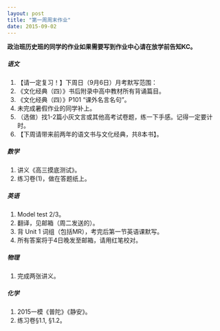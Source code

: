```yaml
---
layout: post
title: "第一周周末作业"
date: 2015-09-02
---
```


**政治班历史班的同学的作业如果需要写到作业中心请在放学前告知KC。**

##### 语文

1. 【请一定复习！】下周日（9月6日）月考默写范围： 
 1. 《文化经典（四）》书后附录中高中教材所有背诵篇目。
 2. 《文化经典（四）》P101 “课外名言名句”。
2. 未完成暑假作业的同学补上。 
3. （选做）找1-2篇小灰文言或其他高考试卷题，练一下手感。记得一定要计时。
4. 【下周请带来前两年的语文书与文化经典，共8本书】。

##### 数学

1. 讲义《高三摸底测试》。
2. 练习卷(1)，做在答题纸上。

##### 英语

1. Model test 2/3。
2. 翻译，见邮箱（周二发送的）。
3. 背 Unit 1 词组（包括MR），考完后第一节英语课默写。
4. 所有答案将于4日晚发至邮箱，请用红笔校对。

##### 物理

1. 完成两张讲义。

##### 化学

1. 2015一模《普陀》《静安》。
2. 练习卷§1.1, §1.2。